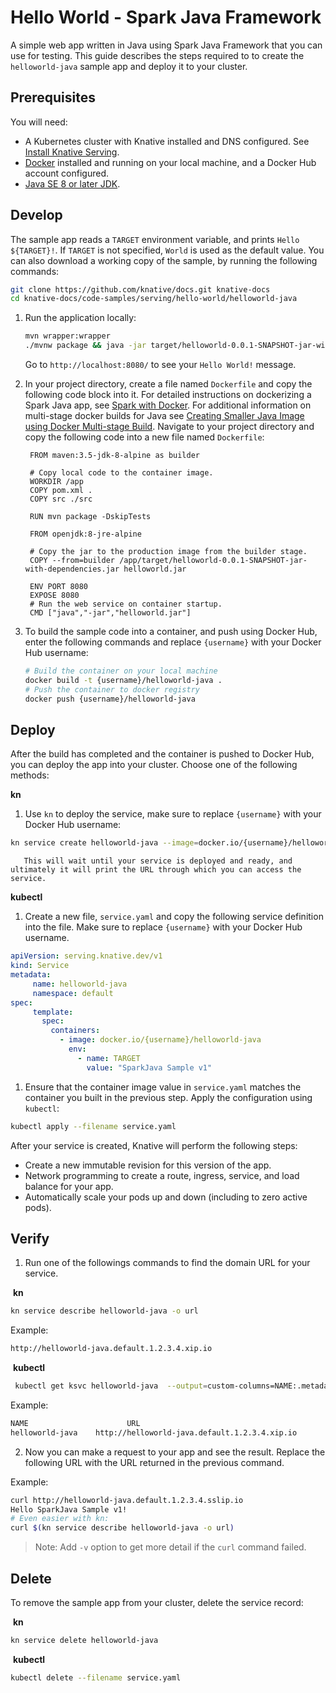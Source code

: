 # Hello World - Spark Java Framework

A simple web app written in Java using Spark Java Framework that you can use for
testing.
This guide describes the steps required to to create the `helloworld-java` sample app and deploy it to your cluster.

## Prerequisites

You will need:

- A Kubernetes cluster with Knative installed and DNS configured. See
  [Install Knative Serving](https://knative.dev/docs/install/serving/install-serving-with-yaml).
- [Docker](https://www.docker.com) installed and running on your local machine,
  and a Docker Hub account configured.
- [Java SE 8 or later JDK](http://www.oracle.com/technetwork/java/javase/downloads/index.html).

## Develop

The sample app reads a `TARGET` environment variable, and prints `Hello ${TARGET}!`.
If `TARGET` is not specified, `World` is used as the default value.
You can also download a working copy of the sample, by running the
following commands:

```bash
git clone https://github.com/knative/docs.git knative-docs
cd knative-docs/code-samples/serving/hello-world/helloworld-java
```

1. Run the application locally:

   ```bash
   mvn wrapper:wrapper
   ./mvnw package && java -jar target/helloworld-0.0.1-SNAPSHOT-jar-with-dependencies.jar
   ```

   Go to `http://localhost:8080/` to see your `Hello World!` message.

1. In your project directory, create a file named `Dockerfile` and copy the following code
   block into it. For detailed instructions on dockerizing a Spark Java
   app, see [Spark with Docker](http://sparkjava.com/tutorials/docker). For
   additional information on multi-stage docker builds for Java see
   [Creating Smaller Java Image using Docker Multi-stage Build](https://github.com/arun-gupta/docker-java-multistage). Navigate to your project directory and copy the following code into a new file named `Dockerfile`:

   ```docker
    FROM maven:3.5-jdk-8-alpine as builder

    # Copy local code to the container image.
    WORKDIR /app
    COPY pom.xml .
    COPY src ./src

    RUN mvn package -DskipTests

    FROM openjdk:8-jre-alpine

    # Copy the jar to the production image from the builder stage.
    COPY --from=builder /app/target/helloworld-0.0.1-SNAPSHOT-jar-with-dependencies.jar helloworld.jar

    ENV PORT 8080
    EXPOSE 8080
    # Run the web service on container startup.
    CMD ["java","-jar","helloworld.jar"]
   ```

1. To build the sample code into a container, and push using Docker Hub, enter the following commands and replace `{username}` with your Docker Hub username:

   ```bash
   # Build the container on your local machine
   docker build -t {username}/helloworld-java .
   # Push the container to docker registry
   docker push {username}/helloworld-java
   ```

## Deploy

After the build has completed and the container is pushed to Docker Hub, you can deploy the app into your cluster. Choose one of the following methods:

**kn**

 1. Use `kn` to deploy the service, make sure to replace `{username}` with your Docker Hub username:

 ```bash
 kn service create helloworld-java --image=docker.io/{username}/helloworld-java --env TARGET="SparkJava Sample v1"
 ```

       This will wait until your service is deployed and ready, and ultimately it will print the URL through which you can access the service.


**kubectl**

 1. Create a new file, `service.yaml` and copy the following service definition into the file. Make sure to replace `{username}` with your Docker Hub username.

 ```yaml
apiVersion: serving.knative.dev/v1
kind: Service
metadata:
      name: helloworld-java
      namespace: default
spec:
      template:
        spec:
          containers:
            - image: docker.io/{username}/helloworld-java
              env:
                - name: TARGET
                  value: "SparkJava Sample v1"
 ```

 1. Ensure that the container image value in `service.yaml` matches the container you built in the previous step. Apply the configuration using `kubectl`:

 ```bash
 kubectl apply --filename service.yaml
 ```

After your service is created, Knative will perform the following steps:

   - Create a new immutable revision for this version of the app.
   - Network programming to create a route, ingress, service, and load balance
     for your app.
   - Automatically scale your pods up and down (including to zero active pods).

## Verify

 1. Run one of the followings commands to find the domain URL for your service.

  &nbsp;**kn**

 ```bash
 kn service describe helloworld-java -o url
  ```

 Example:

 ```bash
 http://helloworld-java.default.1.2.3.4.xip.io
  ```

 &nbsp;**kubectl**
 ```bash
  kubectl get ksvc helloworld-java  --output=custom-columns=NAME:.metadata.name,URL:.status.url
 ```

 Example:

 ```bash
 NAME                      URL
 helloworld-java    http://helloworld-java.default.1.2.3.4.xip.io
 ```

2. Now you can make a request to your app and see the result. Replace
   the following URL with the URL returned in the previous command.

 Example:

 ```bash
 curl http://helloworld-java.default.1.2.3.4.sslip.io
 Hello SparkJava Sample v1!
 # Even easier with kn:
 curl $(kn service describe helloworld-java -o url)
 ```

   > Note: Add `-v` option to get more detail if the `curl` command failed.

## Delete

To remove the sample app from your cluster, delete the service record:

 &nbsp;**kn**
 ```bash
 kn service delete helloworld-java
 ```

 &nbsp;**kubectl**
 ```bash
 kubectl delete --filename service.yaml
 ```
